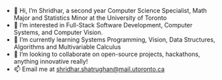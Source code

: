 - 👋 Hi, I’m Shridhar, a second year Computer Science Specialist, Math Major and Statistics Minor at the University of Toronto
- 👀 I’m interested in Full-Stack Software Development, Computer Systems, and Computer Vision.
- 🌱 I’m currently learning Systems Programming, Vision, Data Structures, Algorithms and Multivariable Calculus
- 💞️ I’m looking to collaborate on open-source projects, hackathons, anything innovative really!
- 📫 Email me at shridhar.shatrughan@mail.utoronto.ca

<!---
shribyte/shribyte is a ✨ special ✨ repository because its `README.md` (this file) appears on your GitHub profile.
You can click the Preview link to take a look at your changes.
--->
